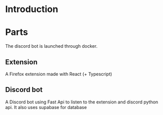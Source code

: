# Introduction

# Parts
The discord bot is launched through docker.

## Extension
A Firefox extension made with React (+ Typescript)

## Discord bot
A Discord bot using Fast Api to listen to the extension and discord python api.
It also uses supabase for database
